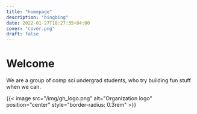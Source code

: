 ```yaml
---
title: "homepage"
description: "bingbing"
date: 2022-01-27T18:27:35+04:00
cover: "cover.png"
draft: false
---
```



# Welcome

We are a group of comp sci undergrad students, who try building fun stuff when we can.

{{< image src="/img/gh_logo.png" alt="Organization logo" position="center"  style="border-radius: 0.3rem"  >}}